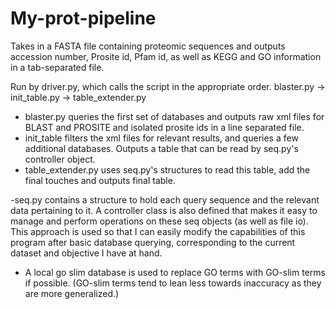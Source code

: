 # My-prot-pipeline
Takes in a FASTA file containing proteomic sequences and outputs accession number, Prosite id, Pfam id, as well as KEGG and GO information in a tab-separated file.  

Run by driver.py, which calls the script in the appropriate order. blaster.py -> init_table.py -> table_extender.py
- blaster.py queries the first set of databases and outputs raw xml files for BLAST and PROSITE and isolated prosite ids in a line separated file.
- init_table filters the xml files for relevant results, and queries a few additional databases. Outputs a table that can be read by seq.py's controller object. 
- table_extender.py uses seq.py's structures to read this table, add the final touches and outputs final table. 

-seq.py contains a structure to hold each query sequence and the relevant data pertaining to it. A controller class is also defined that  makes it easy to manage and perform operations on these seq objects (as well as file io). This approach is used so that I can easily modify the capabilities of this program after basic database querying, corresponding to the current dataset and objective I have at hand.

- A local go slim database is used to replace GO terms with GO-slim terms if possible. (GO-slim terms tend to lean less towards inaccuracy as they are more generalized.) 
